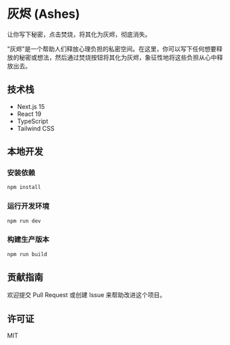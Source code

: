 # 灰烬 (Ashes)

让你写下秘密，点击焚烧，将其化为灰烬，彻底消失。

"灰烬"是一个帮助人们释放心理负担的私密空间。在这里，你可以写下任何想要释放的秘密或想法，然后通过焚烧按钮将其化为灰烬，象征性地将这些负担从心中释放出去。

## 技术栈

- Next.js 15
- React 19
- TypeScript
- Tailwind CSS

## 本地开发

### 安装依赖

```bash
npm install
```

### 运行开发环境

```bash
npm run dev
```

### 构建生产版本

```bash
npm run build
```

## 贡献指南

欢迎提交 Pull Request 或创建 Issue 来帮助改进这个项目。

## 许可证

MIT
